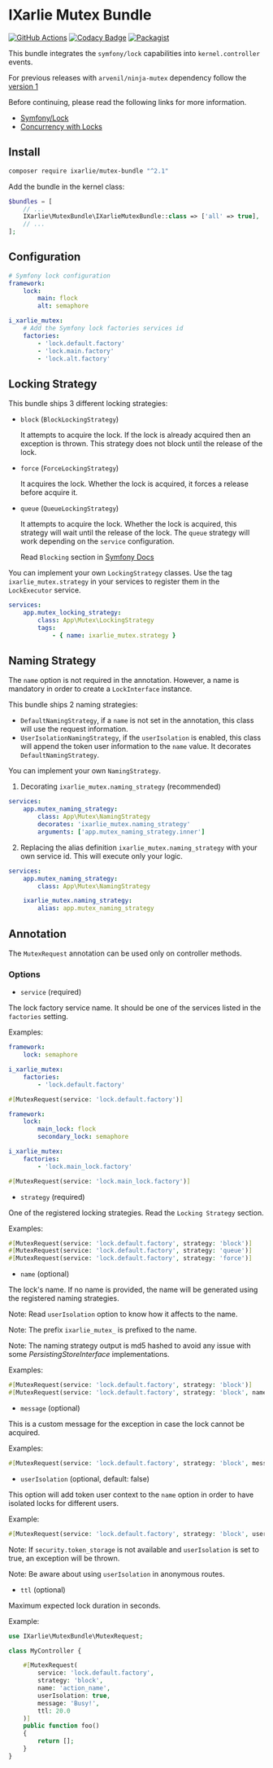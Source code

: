 # IXarlie Mutex Bundle

[![GitHub Actions][GA Image]][GA Link]
[![Codacy Badge](https://app.codacy.com/project/badge/Grade/c867ebceca884f43ae1fdb4b2f087573)](https://www.codacy.com/gh/ixarlie/mutex-bundle/dashboard?utm_source=github.com&amp;utm_medium=referral&amp;utm_content=ixarlie/mutex-bundle&amp;utm_campaign=Badge_Grade)
[![Packagist][Packagist Image]][Packagist Link]

This bundle integrates the `symfony/lock` capabilities into `kernel.controller` events.

For previous releases with `arvenil/ninja-mutex` dependency follow the [version 1](https://github.com/ixarlie/mutex-bundle/tree/v1.0.4)


Before continuing, please read the following links for more information.
- [Symfony/Lock](https://symfony.com/doc/current/components/lock.html)
- [Concurrency with Locks](https://symfony.com/doc/current/lock.html)


## Install

```sh
composer require ixarlie/mutex-bundle "^2.1"
```

Add the bundle in the kernel class:

```php
$bundles = [
    // ...
    IXarlie\MutexBundle\IXarlieMutexBundle::class => ['all' => true],
    // ...
];
```


## Configuration
```yaml
# Symfony lock configuration
framework:
    lock:
        main: flock
        alt: semaphore 
```

```yaml
i_xarlie_mutex:
    # Add the Symfony lock factories services id
    factories:
        - 'lock.default.factory'
        - 'lock.main.factory'
        - 'lock.alt.factory' 
```


## Locking Strategy

This bundle ships 3 different locking strategies:

- `block` (`BlockLockingStrategy`)

    It attempts to acquire the lock. If the lock is already acquired then an exception is thrown. This strategy does
    not block until the release of the lock.

- `force` (`ForceLockingStrategy`)

    It acquires the lock. Whether the lock is acquired, it forces a release before acquire it.

- `queue` (`QueueLockingStrategy`)

    It attempts to acquire the lock. Whether the lock is acquired, this strategy will wait until the release of the lock.
    The `queue` strategy will work depending on the `service` configuration.

    Read `Blocking` section in [Symfony Docs](https://symfony.com/doc/current/components/lock.html#blocking-locks)


You can implement your own `LockingStrategy` classes. Use the tag `ixarlie_mutex.strategy` in your services to register
them in the `LockExecutor` service.

```yaml
services:
    app.mutex_locking_strategy:
        class: App\Mutex\LockingStrategy
        tags:
            - { name: ixarlie_mutex.strategy }
```


## Naming Strategy

The `name` option is not required in the annotation. However, a name is mandatory in order to create a `LockInterface`
instance.

This bundle ships 2 naming strategies:

- `DefaultNamingStrategy`, if a `name` is not set in the annotation, this class will use the request information.
- `UserIsolationNamingStrategy`, if the `userIsolation` is enabled, this class will append the token user information
to the `name` value. It decorates `DefaultNamingStrategy`.

You can implement your own `NamingStrategy`.

1. Decorating `ixarlie_mutex.naming_strategy` (recommended)
```yaml
services:
    app.mutex_naming_strategy:
        class: App\Mutex\NamingStrategy
        decorates: 'ixarlie_mutex.naming_strategy'
        arguments: ['app.mutex_naming_strategy.inner']
```

2. Replacing the alias definition `ixarlie_mutex.naming_strategy` with your own service id. This will execute only your
 logic.
```yaml
services:
    app.mutex_naming_strategy:
        class: App\Mutex\NamingStrategy

    ixarlie_mutex.naming_strategy:
        alias: app.mutex_naming_strategy
```


## Annotation

The `MutexRequest` annotation can be used only on controller methods.

### Options

- `service` (required)

The lock factory service name. It should be one of the services listed in the `factories` setting.

Examples:
```yaml
framework:
    lock: semaphore

i_xarlie_mutex:
    factories:
        - 'lock.default.factory'
```
```php
#[MutexRequest(service: 'lock.default.factory')]
```

```yaml
framework:
    lock:
        main_lock: flock
        secondary_lock: semaphore

i_xarlie_mutex:
    factories:
        - 'lock.main_lock.factory'
```
```php
#[MutexRequest(service: 'lock.main_lock.factory')]
```

- `strategy` (required)

One of the registered locking strategies. Read the `Locking Strategy` section.

Examples:
```php
#[MutexRequest(service: 'lock.default.factory', strategy: 'block')]
#[MutexRequest(service: 'lock.default.factory', strategy: 'queue')]
#[MutexRequest(service: 'lock.default.factory', strategy: 'force')]
```

- `name` (optional)

The lock's name. If no name is provided, the name will be generated using the registered naming strategies.


Note: Read `userIsolation` option to know how it affects to the name.

Note: The prefix `ixarlie_mutex_` is prefixed to the name.

Note: The naming strategy output is md5 hashed to avoid any issue with some _PersistingStoreInterface_ implementations.

Examples:
```php
#[MutexRequest(service: 'lock.default.factory', strategy: 'block')]
#[MutexRequest(service: 'lock.default.factory', strategy: 'block', name: 'lock_name')]
```

- `message` (optional)

This is a custom message for the exception in case the lock cannot be acquired.

Examples:
```php
#[MutexRequest(service: 'lock.default.factory', strategy: 'block', message: 'Busy!')]
```

- `userIsolation` (optional, default: false)

This option will add token user context to the `name` option in order to have isolated locks for different users.

Example:
```php
#[MutexRequest(service: 'lock.default.factory', strategy: 'block', userIsolation: true)]
```

Note: If `security.token_storage` is not available and `userIsolation` is set to true, an exception will be thrown.

Note: Be aware about using `userIsolation` in anonymous routes.

- `ttl` (optional)

Maximum expected lock duration in seconds.

Example:
```php
use IXarlie\MutexBundle\MutexRequest;

class MyController {

    #[MutexRequest(
        service: 'lock.default.factory',
        strategy: 'block',
        name: 'action_name',
        userIsolation: true,
        message: 'Busy!',
        ttl: 20.0
    )]
    public function foo()
    {
        return [];
    }
}
```

[GA Image]: https://github.com/ixarlie/mutex-bundle/workflows/CI/badge.svg
[GA Link]: https://github.com/ixarlie/mutex-bundle/actions?query=workflow%3A%22CI%22+branch%3Amaster
[Packagist Image]: https://img.shields.io/packagist/v/ixarlie/mutex-bundle.svg
[Packagist Link]: https://packagist.org/packages/ixarlie/mutex-bundle
